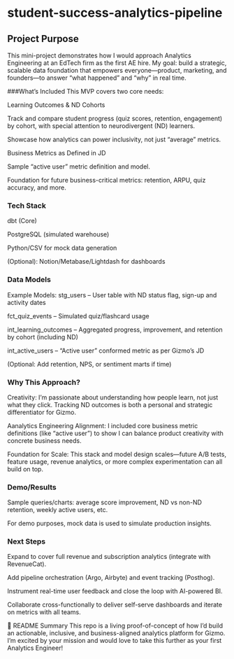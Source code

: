 # student-success-analytics-pipeline

## Project Purpose
This mini-project demonstrates how I would approach Analytics Engineering at an EdTech firm as the first AE hire.
My goal: build a strategic, scalable data foundation that empowers everyone—product, marketing, and founders—to answer “what happened” and “why” in real time.

###What’s Included
This MVP covers two core needs:

Learning Outcomes & ND Cohorts

Track and compare student progress (quiz scores, retention, engagement) by cohort, with special attention to neurodivergent (ND) learners.

Showcase how analytics can power inclusivity, not just “average” metrics.

Business Metrics as Defined in JD

Sample “active user” metric definition and model.

Foundation for future business-critical metrics: retention, ARPU, quiz accuracy, and more.

### Tech Stack
dbt (Core)

PostgreSQL (simulated warehouse)

Python/CSV for mock data generation

(Optional): Notion/Metabase/Lightdash for dashboards


### Data Models
Example Models:
stg_users – User table with ND status flag, sign-up and activity dates

fct_quiz_events – Simulated quiz/flashcard usage

int_learning_outcomes – Aggregated progress, improvement, and retention by cohort (including ND)

int_active_users – “Active user” conformed metric as per Gizmo’s JD

(Optional: Add retention, NPS, or sentiment marts if time)

### Why This Approach?
Creativity: I’m passionate about understanding how people learn, not just what they click. Tracking ND outcomes is both a personal and strategic differentiator for Gizmo.

Aanalytics Engineering Alignment: I included core business metric definitions (like “active user”) to show I can balance product creativity with concrete business needs.

Foundation for Scale: This stack and model design scales—future A/B tests, feature usage, revenue analytics, or more complex experimentation can all build on top.

###  Demo/Results
Sample queries/charts: average score improvement, ND vs non-ND retention, weekly active users, etc.

For demo purposes, mock data is used to simulate production insights.

### Next Steps 
Expand to cover full revenue and subscription analytics (integrate with RevenueCat).

Add pipeline orchestration (Argo, Airbyte) and event tracking (Posthog).

Instrument real-time user feedback and close the loop with AI-powered BI.

Collaborate cross-functionally to deliver self-serve dashboards and iterate on metrics with all teams.

📝 README Summary
This repo is a living proof-of-concept of how I’d build an actionable, inclusive, and business-aligned analytics platform for Gizmo.
I’m excited by your mission and would love to take this further as your first Analytics Engineer!

